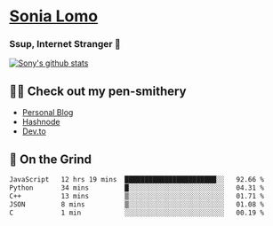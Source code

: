 # [Sonia Lomo](https://sonylomo.github.io/) 
### Ssup, Internet Stranger 🤩

<a href="https://github.com/sonylomo/github-readme-stats">
  <img align="center" src="https://media.giphy.com/media/lU05nFSW6Y2A/giphy.gif" alt="Sony's github stats" />
</a>

## ✍🏾 Check out my pen-smithery
- [Personal Blog](https://www.sonylomo.dev/blog)
- [Hashnode](https://sonylomo.hashnode.dev/)
- [Dev.to](https://dev.to/sonylomo)

## 🤡 On the Grind
<!--START_SECTION:waka-->

```txt
JavaScript   12 hrs 19 mins  ███████████████████████░░   92.66 %
Python       34 mins         █░░░░░░░░░░░░░░░░░░░░░░░░   04.31 %
C++          13 mins         ▒░░░░░░░░░░░░░░░░░░░░░░░░   01.71 %
JSON         8 mins          ▒░░░░░░░░░░░░░░░░░░░░░░░░   01.08 %
C            1 min           ░░░░░░░░░░░░░░░░░░░░░░░░░   00.19 %
```

<!--END_SECTION:waka-->
